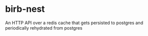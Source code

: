 # birb-nest
An HTTP API over a redis cache that gets persisted to postgres and periodically rehydrated from postgres 
